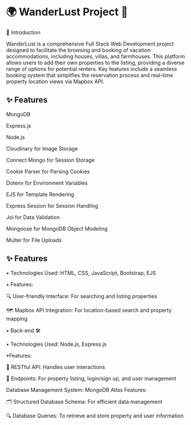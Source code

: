 
# 🌍 WanderLust Project 🏡

🤖 Introduction

WanderLust is a comprehensive Full Stack Web Development project designed to facilitate the browsing and booking of vacation accommodations, including houses, villas, and farmhouses. This platform allows users to add their own properties to the listing, providing a diverse range of options for potential renters. Key features include a seamless booking system that simplifies the reservation process and real-time property location views via Mapbox API. 
## ✨ Features

MongoDB

Express.js

Node.js

Cloudinary for Image Storage

Connect Mongo for Session Storage

Cookie Parser for Parsing Cookies

Dotenv for Environment Variables

EJS for Template Rendering

Express Session for Session Handling

Joi for Data Validation

Mongoose for MongoDB Object Modeling

Multer for File Uploads


## ✨ Features

• Technologies Used: HTML, CSS, JavaScript, Bootstrap, EJS

• Features:


🔍 User-friendly Interface: For searching and listing properties

🗺️ Mapbox API Integration: For location-based search and property mapping

• Back-end 🛠️

 • Technologies Used: Node.js, Express.js

•Features:

🧩 RESTful API: Handles user interactions

📄 Endpoints: For property listing, login/sign up, and user management


Database Management System: MongoDB Atlas
Features:

🗂️ Structured Database Schema: For efficient data management

🔍 Database Queries: To retrieve and store property and user information

